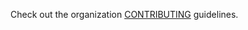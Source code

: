 Check out the organization [CONTRIBUTING](https://github.com/xcodeswift/contributors/blob/master/CONTRIBUTING.md) guidelines.
